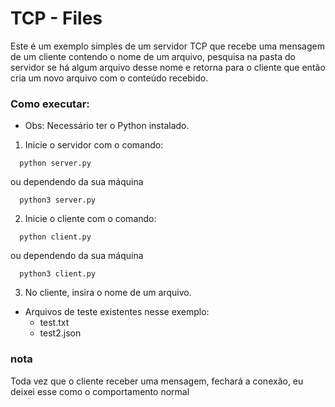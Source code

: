 # TCP - Files

Este é um exemplo simples de um servidor TCP que recebe uma mensagem de um cliente contendo o nome de um arquivo, pesquisa na pasta do servidor se há algum arquivo desse nome e retorna para o cliente que então cria um novo arquivo com o conteúdo recebido.

### Como executar:

- Obs: Necessário ter o Python instalado.

1. Inicie o servidor com o comando:

```
  python server.py
```
ou dependendo da sua máquina
```
  python3 server.py
```

2. Inicie o cliente com o comando:

```
  python client.py
```
ou dependendo da sua máquina
```
  python3 client.py
```

3. No cliente, insira o nome de um arquivo.

- Arquivos de teste existentes nesse exemplo:
  - test.txt
  - test2.json
  
### nota
Toda vez que o cliente receber uma mensagem, fechará a conexão, eu deixei esse como o comportamento normal
